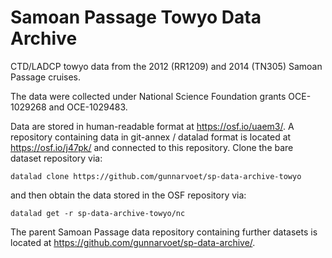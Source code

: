 # Samoan Passage Towyo Data Archive

CTD/LADCP towyo data from the 2012 (RR1209) and 2014 (TN305) Samoan Passage cruises.

The data were collected under National Science Foundation grants OCE-1029268 and OCE-1029483.

Data are stored in human-readable format at https://osf.io/uaem3/. A repository containing data in git-annex / datalad format is located at https://osf.io/j47pk/ and connected to this repository. Clone the bare dataset repository via:
```
datalad clone https://github.com/gunnarvoet/sp-data-archive-towyo
```
and then obtain the data stored in the OSF repository via:
```
datalad get -r sp-data-archive-towyo/nc
```

The parent Samoan Passage data repository containing further datasets is located at https://github.com/gunnarvoet/sp-data-archive/.

